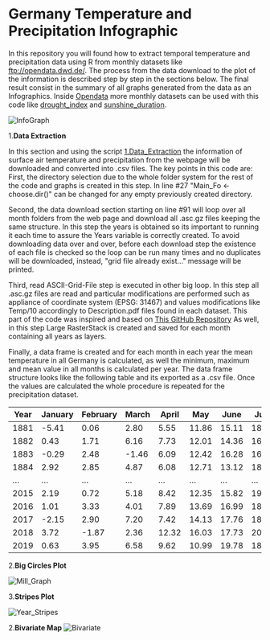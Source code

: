 # **Germany Temperature and Precipitation Infographic**
In this repository you will found how to extract temporal temperature and precipitation data using R from monthly datasets like ftp://opendata.dwd.de/. The process from the data download to the plot of the information is described step by step in the sections below. The final result consist in the summary of all graphs generated from the data as an Infographics. Inside [Opendata](ftp://opendata.dwd.de/climate_environment/CDC/grids_germany/) more monthly datasets can be used with this code like [drought_index](ftp://opendata.dwd.de/climate_environment/CDC/grids_germany/monthly/drought_index/) and [sunshine_duration](ftp://opendata.dwd.de/climate_environment/CDC/grids_germany/monthly/sunshine_duration/).

![InfoGraph](https://github.com/ajcastanedag/Germany_TP_infographic_MB2/blob/master/Graph_Sample/InfoGraph.png)

1.**Data Extraction**

In this section and using the script  [1.Data_Extraction](https://github.com/ajcastanedag/Germany_TP_infographic_MB2/blob/master/1.Data_Extraction.R) the information of surface air temperature and precipitation from the webpage will be  downloaded and converted into .csv files. The key points in this code are: First, the directory selection due to the whole folder system for the rest of the code and graphs is created in this step. In line #27 "Main_Fo <- choose.dir()" can be changed for any empty previously created directory. 

Second, the data download section starting on  line #91 will loop over all month folders from the web page and download all .asc.gz files keeping the same structure. In this step the years is obtained so its important to running it each time to assure the Years variable is correctly created. To avoid downloading data over and over, before each download step the existence of each file is checked so the loop can be run many times and  no duplicates will be downloaded, instead, "grid file already exist..." message will be printed.   

Third,  read ASCII-Grid-File step is executed in other big loop. In this step all .asc.gz files are read  and particular modifications are performed such as appliance of coordinate system (EPSG: 31467) and values modifications like Temp/10 accordingly to Description.pdf files found in each dataset. This part of the code was inspired and based on [This GitHub Repository](https://github.com/wegmann/R_scripts/blob/master/Summer_Weather_Statistics.R) As well, in this step Large RasterStack is created and saved for each month containing all years as layers. 

Finally, a data frame is created and for each month in each year the mean temperature in all Germany is calculated, as well the minimum, maximum and mean value in all months is calculated per year. The data frame structure looks like the following table and its exported as a .csv file. Once the values are calculated the whole procedure is repeated for the precipitation dataset. 

| Year | January | February | March | April | May   | June  | July  | August | September | October | …    | Min   | Max   | Mean  |
| ---- | ------- | -------- | ----- | ----- | ----- | ----- | ----- | ------ | --------- | ------- | ---- | ----- | ----- | ----- |
| 1881 | -5.41   | 0.06     | 2.80  | 5.55  | 11.86 | 15.11 | 18.66 | 15.89  | 12.07     | 4.96    | …    | -5.41 | 18.66 | 7.35  |
| 1882 | 0.43    | 1.71     | 6.16  | 7.73  | 12.01 | 14.36 | 16.78 | 14.89  | 13.14     | 8.93    | …    | 0.43  | 16.78 | 8.39  |
| 1883 | -0.29   | 2.48     | -1.46 | 6.09  | 12.42 | 16.28 | 16.67 | 15.92  | 13.38     | 8.57    | …    | -1.46 | 16.67 | 7.94  |
| 1884 | 2.92    | 2.85     | 4.87  | 6.08  | 12.71 | 13.12 | 18.24 | 17.02  | 14.28     | 7.91    | …    | 1.72  | 18.24 | 8.62  |
| …    | …       | …        | …     | …     | …     | …     | …     | …      | …         | …       | …    | …     | …     | …     |
| 2015 | 2.19    | 0.72     | 5.18  | 8.42  | 12.35 | 15.82 | 19.39 | 19.87  | 12.96     | 8.38    | …    | 0.72  | 19.87 | 9.94  |
| 2016 | 1.01    | 3.33     | 4.01  | 7.89  | 13.69 | 16.99 | 18.61 | 17.72  | 16.85     | 8.49    | …    | 1.01  | 18.61 | 9.55  |
| 2017 | -2.15   | 2.90     | 7.20  | 7.42  | 14.13 | 17.76 | 18.06 | 17.87  | 12.79     | 11.14   | …    | -2.15 | 18.06 | 9.58  |
| 2018 | 3.72    | -1.87    | 2.36  | 12.32 | 16.03 | 17.73 | 20.29 | 19.91  | 15.09     | 10.72   | …    | -1.87 | 20.29 | 10.45 |
| 2019 | 0.63    | 3.95     | 6.58  | 9.62  | 10.99 | 19.78 | 18.90 | 19.06  | 14.05     | 10.81   | …    | 0.63  | 19.78 | 10.28 |

2.**Big Circles Plot**



![Mill_Graph](https://github.com/ajcastanedag/Germany_TP_infographic_MB2/blob/master/Graph_Sample/Mill_Graph.png)

3.**Stripes Plot**

![Year_Stripes](https://github.com/ajcastanedag/Germany_TP_infographic_MB2/blob/master/Graph_Sample/Year_Stripes.png)

2.**Bivariate Map**
![Bivariate](https://github.com/ajcastanedag/Germany_TP_infographic_MB2/blob/master/Graph_Sample/Bivariate.png)




